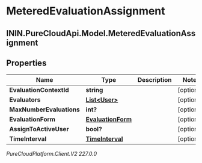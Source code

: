 # MeteredEvaluationAssignment

## ININ.PureCloudApi.Model.MeteredEvaluationAssignment

## Properties

|Name | Type | Description | Notes|
|------------ | ------------- | ------------- | -------------|
| **EvaluationContextId** | **string** |  | [optional] |
| **Evaluators** | [**List&lt;User&gt;**](User) |  | [optional] |
| **MaxNumberEvaluations** | **int?** |  | [optional] |
| **EvaluationForm** | [**EvaluationForm**](EvaluationForm) |  | [optional] |
| **AssignToActiveUser** | **bool?** |  | [optional] |
| **TimeInterval** | [**TimeInterval**](TimeInterval) |  | [optional] |



_PureCloudPlatform.Client.V2 227.0.0_

